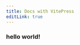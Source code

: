 ```yaml
---
title: Docs with VitePress
editLink: true
---
```



### hello world!





<GlobalComponent />
<HelloWorld />